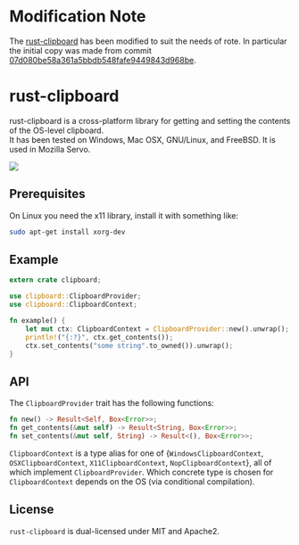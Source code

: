 # Modification Note

The [rust-clipboard](https://github.com/aweinstock314/rust-clipboard) has been modified to suit the needs of rote. In particular the initial copy was made from commit [07d080be58a361a5bbdb548fafe9449843d968be](https://github.com/aweinstock314/rust-clipboard/commit/07d080be58a361a5bbdb548fafe9449843d968be).

# rust-clipboard

rust-clipboard is a cross-platform library for getting and setting the contents of the OS-level clipboard.  
It has been tested on Windows, Mac OSX, GNU/Linux, and FreeBSD.
It is used in Mozilla Servo.

[![](http://meritbadge.herokuapp.com/clipboard)](https://crates.io/crates/clipboard)

## Prerequisites

On Linux you need the x11 library, install it with something like:

```bash
sudo apt-get install xorg-dev
```

## Example

```rust
extern crate clipboard;

use clipboard::ClipboardProvider;
use clipboard::ClipboardContext;

fn example() {
    let mut ctx: ClipboardContext = ClipboardProvider::new().unwrap();
    println!("{:?}", ctx.get_contents());
    ctx.set_contents("some string".to_owned()).unwrap();
}
```

## API

The `ClipboardProvider` trait has the following functions:

```rust
fn new() -> Result<Self, Box<Error>>;
fn get_contents(&mut self) -> Result<String, Box<Error>>;
fn set_contents(&mut self, String) -> Result<(), Box<Error>>;
```

`ClipboardContext` is a type alias for one of {`WindowsClipboardContext`, `OSXClipboardContext`, `X11ClipboardContext`, `NopClipboardContext`}, all of which implement `ClipboardProvider`. Which concrete type is chosen for `ClipboardContext` depends on the OS (via conditional compilation).

## License

`rust-clipboard` is dual-licensed under MIT and Apache2.
